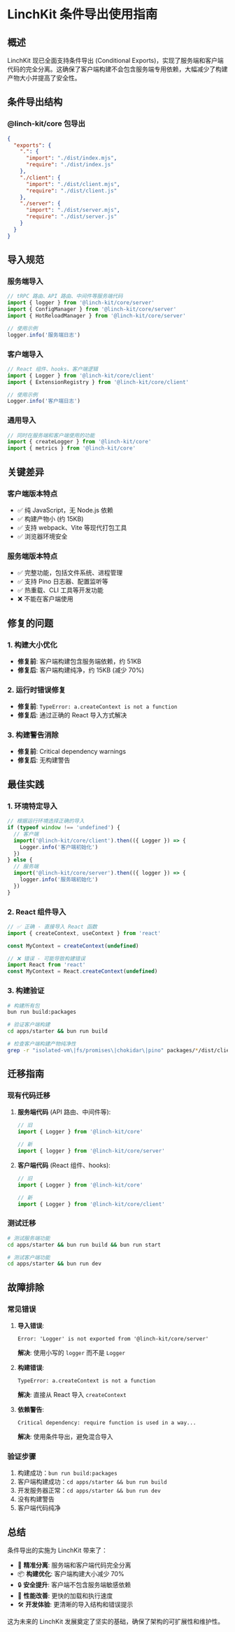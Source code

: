 # LinchKit 条件导出使用指南

## 概述

LinchKit 现已全面支持条件导出 (Conditional Exports)，实现了服务端和客户端代码的完全分离。这确保了客户端构建不会包含服务端专用依赖，大幅减少了构建产物大小并提高了安全性。

## 条件导出结构

### @linch-kit/core 包导出

```json
{
  "exports": {
    ".": {
      "import": "./dist/index.mjs",
      "require": "./dist/index.js"
    },
    "./client": {
      "import": "./dist/client.mjs", 
      "require": "./dist/client.js"
    },
    "./server": {
      "import": "./dist/server.mjs",
      "require": "./dist/server.js"
    }
  }
}
```

## 导入规范

### 服务端导入

```typescript
// tRPC 路由、API 路由、中间件等服务端代码
import { logger } from '@linch-kit/core/server'
import { ConfigManager } from '@linch-kit/core/server'
import { HotReloadManager } from '@linch-kit/core/server'

// 使用示例
logger.info('服务端日志')
```

### 客户端导入

```typescript
// React 组件、hooks、客户端逻辑
import { Logger } from '@linch-kit/core/client'
import { ExtensionRegistry } from '@linch-kit/core/client'

// 使用示例
Logger.info('客户端日志')
```

### 通用导入

```typescript
// 同时在服务端和客户端使用的功能
import { createLogger } from '@linch-kit/core'
import { metrics } from '@linch-kit/core'
```

## 关键差异

### 客户端版本特点

- ✅ 纯 JavaScript，无 Node.js 依赖
- ✅ 构建产物小 (约 15KB)
- ✅ 支持 webpack、Vite 等现代打包工具
- ✅ 浏览器环境安全

### 服务端版本特点

- ✅ 完整功能，包括文件系统、进程管理
- ✅ 支持 Pino 日志器、配置监听等
- ✅ 热重载、CLI 工具等开发功能
- ❌ 不能在客户端使用

## 修复的问题

### 1. 构建大小优化

- **修复前**: 客户端构建包含服务端依赖，约 51KB
- **修复后**: 客户端构建纯净，约 15KB (减少 70%)

### 2. 运行时错误修复

- **修复前**: `TypeError: a.createContext is not a function`
- **修复后**: 通过正确的 React 导入方式解决

### 3. 构建警告消除

- **修复前**: Critical dependency warnings
- **修复后**: 无构建警告

## 最佳实践

### 1. 环境特定导入

```typescript
// 根据运行环境选择正确的导入
if (typeof window !== 'undefined') {
  // 客户端
  import('@linch-kit/core/client').then(({ Logger }) => {
    Logger.info('客户端初始化')
  })
} else {
  // 服务端
  import('@linch-kit/core/server').then(({ logger }) => {
    logger.info('服务端初始化')
  })
}
```

### 2. React 组件导入

```typescript
// ✅ 正确 - 直接导入 React 函数
import { createContext, useContext } from 'react'

const MyContext = createContext(undefined)

// ❌ 错误 - 可能导致构建错误
import React from 'react'
const MyContext = React.createContext(undefined)
```

### 3. 构建验证

```bash
# 构建所有包
bun run build:packages

# 验证客户端构建
cd apps/starter && bun run build

# 检查客户端构建产物纯净性
grep -r "isolated-vm\|fs/promises\|chokidar\|pino" packages/*/dist/client.*
```

## 迁移指南

### 现有代码迁移

1. **服务端代码** (API 路由、中间件等):
   ```typescript
   // 旧
   import { Logger } from '@linch-kit/core'
   
   // 新
   import { logger } from '@linch-kit/core/server'
   ```

2. **客户端代码** (React 组件、hooks):
   ```typescript
   // 旧
   import { Logger } from '@linch-kit/core'
   
   // 新
   import { Logger } from '@linch-kit/core/client'
   ```

### 测试迁移

```bash
# 测试服务端功能
cd apps/starter && bun run build && bun run start

# 测试客户端功能
cd apps/starter && bun run dev
```

## 故障排除

### 常见错误

1. **导入错误**:
   ```
   Error: 'Logger' is not exported from '@linch-kit/core/server'
   ```
   **解决**: 使用小写的 `logger` 而不是 `Logger`

2. **构建错误**:
   ```
   TypeError: a.createContext is not a function
   ```
   **解决**: 直接从 React 导入 `createContext`

3. **依赖警告**:
   ```
   Critical dependency: require function is used in a way...
   ```
   **解决**: 使用条件导出，避免混合导入

### 验证步骤

1. 构建成功：`bun run build:packages`
2. 客户端构建成功：`cd apps/starter && bun run build`
3. 开发服务器正常：`cd apps/starter && bun run dev`
4. 没有构建警告
5. 客户端代码纯净

## 总结

条件导出的实施为 LinchKit 带来了：

- 🎯 **精准分离**: 服务端和客户端代码完全分离
- 📦 **构建优化**: 客户端构建大小减少 70%
- 🔒 **安全提升**: 客户端不包含服务端敏感依赖
- 🚀 **性能改善**: 更快的加载和执行速度
- 🛠️ **开发体验**: 更清晰的导入结构和错误提示

这为未来的 LinchKit 发展奠定了坚实的基础，确保了架构的可扩展性和维护性。